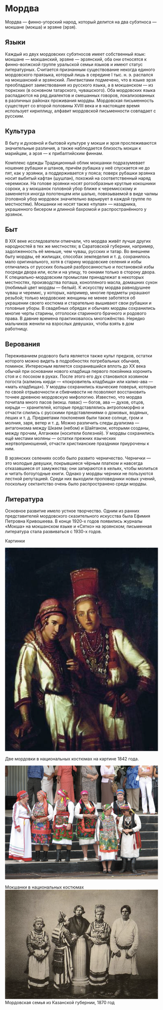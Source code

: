 # Мордва

Мордва — финно-угорский народ, который делится на два субэтноса — мокшане (мокша) и эрзяне (эрзя).

## Языки

Каждый из двух мордовских субэтносов имеет собственный язык: мокшане — мокшанский, эрзяне — эрзянский, оба они относятся к финно-волжской группе уральской семьи языков и имеют статус литературных. Считается признанным существование некогда единого мордовского праязыка, который лишь в середине I тыс. н. э. распался на мокшанский и эрзянский.
Лингвистами подмечено, что в языке эрзя преобладают заимствования из русского языка, а в мокшанском — из тюркских (в основном татарского, чувашского). Оба мордовских языка распадаются на ряд диалектов и смешанных говоров, локализованных в различных районах проживания мордвы. Мордовская письменность существует со второй половины XVIII века и в настоящее время использует кириллицу, алфавит мордовской письменности совпадает с русским.

## Культура

В быту и духовной и бытовой культуре у мокши и эрзя прослеживаются значительные различия, а также наблюдается близость мокши к марийцам, а эрзя — к прибалтийским финнам.

Комплекс одежды
Традиционный облик мокшанки подразумевает ношение рубашки и штанов, причём рубашка у неё спускается не до пят, как у эрзянки, а поддерживается у пояса; поверх рубашки эрзянка носит выбитый кафтан (шушпан), похожий на соответственный наряд черемиски. На голове эрзянки носят рогообразные круглые кокошники сороки, а у мокшанок головной убор ближе к черемисскому и заменяется иногда полотенцем или шалью, повязываемой в виде чалмы (головной убор мордовок значительно варьирует в каждой группе по местностям). Мокшанки не носят также «пулая» — назадника, украшенного бисером и длинной бахромой и распространённого у эрзянок.

## Быт
В XIX веке исследователи отмечали, что мордва живёт лучше других народностей в тех же местностях; в Саратовской губернии, например, задолженность её меньше, чем чуваш, русских и татар. Во внешнем быту мордвы, её жилищах, способах земледелия и т. д. сохранилось мало оригинального, хотя в старину мордовские селения и избы отличались от русских большей разбросанностью и постановкой избы посреди двора или, если и на улицу, то окнами только в сторону двора. К специально-мордовским промыслам принадлежат в некоторых местностях, производства поташа, конопляного масла, домашних сукон (любимый цвет мордвы — белый).
К искусству мордва равнодушнее чуваш и черемис, у которых, например, многие предметы украшают резьбой; только мордовские женщины не менее заботятся об украшении своего костюма и старательно вышивают свои рубашки и головные уборы.
В свадебных обрядах и обычаях мордвы сохранились многие черты старины, отголоски старинного брачного и родового права. В давние времена практиковалось многожёнство. Нередко мальчиков женили на взрослых девушках, чтобы взять в дом работницу.

## Верования
Переживанием родового быта является также культ предков, остатки которого можно видеть в подробностях погребальных обычаев, поминок. Интересным является сохранившийся вплоть до XX века обычай при основании нового кладбища первого покойника хоронить стоя и с посохом в руках. После этого его дух становился хозяином погоста (калмонь кирди — «покровитель кладбища» или калмо-ава — «мать кладбища»). У мордвы сохранились языческие поверья, которые по своей отрывочности и сбивчивости не позволяют восстановить точнее древнюю мордовскую мифологию. Известно, что мордва почитала много пасов (мокш. павас) — богов, ава — духов, отцов, кирьди — хранителей, которые представлялись антропоморфно и отчасти слились с русскими представлениями о домовых, водяных, леших и т. д. Предметами поклонения были также солнце, гром и молния, заря, ветер и т. д. Можно различить следы дуализма — антагонизма между Шкаем (небом) и Шайтаном, которыми созданы, между прочим, Алганжеи (носители болезней). У мордвы сохранились ещё местами моляны — остатки прежних языческих жертвоприношений, отчасти христианские праздники приурочены к ним.

В эрзянских селениях особо было развито черничество. Чернички — это молодые девушки, покрывшиеся чёрным платком и навсегда отказавшиеся от замужества; они запираются в кельях, чтобы молиться и читать богоугодные книги. Однако у мордвы черники не пользуются лестной репутацией. Среди них выходили проповедники новых учений, поскольку сектантство очень было распространено среди мордвы.

## Литература
Основное развитие имело устное творчество. Одним из ранних представителей мордовского сказительного искусства была Ефимия Петровна Кривошеева.
В конце 1920-х годов появились журналы «Мокша» на мокшанском языке и «Сятко» на эрзянском; письменная литература стала развиваться с 1930-х годов.

Картинки

![Alt text](image.png)

Две мордовки в национальных костюмах на картине 1842 года.

![Alt text](image-1.png)

Мокшанки в национальных костюмах
![Alt text](image-2.png)
Мордовская семья из Казанской губернии, 1870 год
